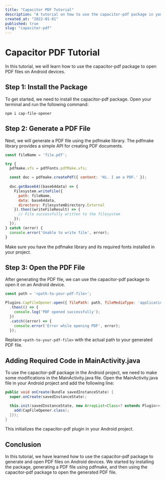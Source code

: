 ```yaml
---
title: "Capacitor PDF Tutorial"
description: "A tutorial on how to use the capacitor-pdf package in your projects."
created_at: "2022-01-01"
published: true
slug: "capacitor-pdf"
---
```


# Capacitor PDF Tutorial

In this tutorial, we will learn how to use the capacitor-pdf package to open PDF files on Android devices. 

## Step 1: Install the Package

To get started, we need to install the capacitor-pdf package. Open your terminal and run the following command:

```
npm i cap-file-opener
```

## Step 2: Generate a PDF File

Next, we will generate a PDF file using the pdfmake library. The pdfmake library provides a simple API for creating PDF documents. 

```javascript
const fileName = 'file.pdf';

try {
  pdfmake.vfs = pdfFonts.pdfMake.vfs;

  const doc = pdfmake.createPdf({ content: 'Hi. I am a PDF.' });
  
  doc.getBase64((base64data) => {
    Filesystem.writeFile({
      path: fileName,
      data: base64data,
      directory: FilesystemDirectory.External
    }).then((writeFileResult) => {
      // File successfully written to the filesystem
    });
  });
} catch (error) {
  console.error('Unable to write file', error);
}
```

Make sure you have the pdfmake library and its required fonts installed in your project.

## Step 3: Open the PDF File

After generating the PDF file, we can use the capacitor-pdf package to open it on an Android device. 

```javascript
const path = '<path-to-your-pdf-file>';

Plugins.CapFileOpener.open({ filePath: path, fileMediaType: 'application/pdf' })
  .then(() => {
    console.log('PDF opened successfully');
  })
  .catch((error) => {
    console.error('Error while opening PDF', error);
  });
```

Replace `<path-to-your-pdf-file>` with the actual path to your generated PDF file.

## Adding Required Code in MainActivity.java

To use the capacitor-pdf package in the Android project, we need to make some modifications in the MainActivity.java file. Open the MainActivity.java file in your Android project and add the following line:

```java
public void onCreate(Bundle savedInstanceState) {
  super.onCreate(savedInstanceState);

  this.init(savedInstanceState, new ArrayList<Class<? extends Plugin>>() {{
    add(CapFileOpener.class);
  }});
}
```

This initializes the capacitor-pdf plugin in your Android project.

## Conclusion

In this tutorial, we have learned how to use the capacitor-pdf package to generate and open PDF files on Android devices. We started by installing the package, generating a PDF file using pdfmake, and then using the capacitor-pdf package to open the generated PDF file.